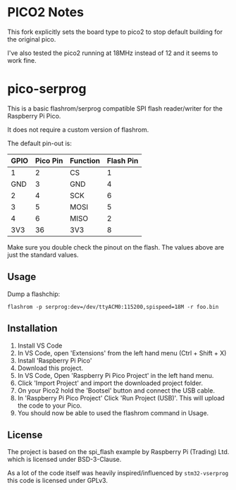 # PICO2 Notes

This fork explicitly sets the board type to pico2 to stop default building for the original pico.

I've also tested the pico2 running at 18MHz instead of 12 and it seems to work fine.

# pico-serprog

This is a basic flashrom/serprog compatible SPI flash reader/writer for the Raspberry Pi Pico.

It does not require a custom version of flashrom.

The default pin-out is:

| GPIO | Pico Pin | Function | Flash Pin |
|------|----------|----------|-----------|
| 1    |    2     | CS       |     1     |
| GND  |    3     | GND      |     4     |
| 2    |    4     | SCK      |     6     |
| 3    |    5     | MOSI     |     5     |
| 4    |    6     | MISO     |     2     |
| 3V3  |    36    | 3V3      |     8     |

Make sure you double check the pinout on the flash. The values above are just the standard values.

## Usage

Dump a flashchip:

```
flashrom -p serprog:dev=/dev/ttyACM0:115200,spispeed=18M -r foo.bin
```

## Installation

1. Install VS Code
2. In VS Code,  open 'Extensions' from the left hand menu (Ctrl + Shift + X)
3. Install 'Raspberry Pi Pico'
4. Download this project. 
5. In VS Code, Open 'Raspberry Pi Pico Project' in the left hand menu.
6. Click 'Import Project' and import the downloaded project folder.
7. On your Pico2 hold the 'Bootsel' button and connect the USB cable.
8. In 'Raspberry Pi Pico Project' Click 'Run Project (USB)'. This will upload the code to your Pico.
9. You should now be able to used the flashrom command in Usage.

## License

The project is based on the spi_flash example by Raspberry Pi (Trading) Ltd. which is licensed under BSD-3-Clause.

As a lot of the code itself was heavily inspired/influenced by `stm32-vserprog` this code is licensed under GPLv3.
